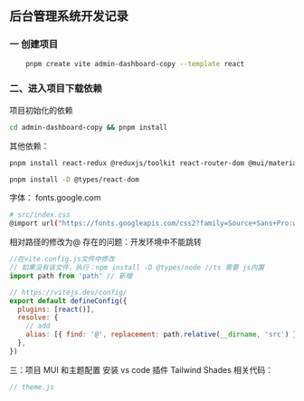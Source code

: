 ## 后台管理系统开发记录

### 一 创建项目

```bash
	pnpm create vite admin-dashboard-copy --template react
```

### 二、进入项目下载依赖

项目初始化的依赖

```bash
cd admin-dashboard-copy && pnpm install
```

其他依赖：

```bash
pnpm install react-redux @reduxjs/toolkit react-router-dom @mui/material @emotion/react @emotion/styled @mui/icons-material @mui/x-data-grid

pnpm install -D @types/react-dom

```

字体：
fonts.google.com

```bash
# src/index.css
@import url("https://fonts.googleapis.com/css2?family=Source+Sans+Pro:wght@400;600;700&display=swap");

```

相对路径的修改为@
存在的问题：开发环境中不能跳转

```js
//在vite.config.js文件中修改
// 如果没有该文件，执行：npm install -D @types/node //ts 需要 js内置
import path from 'path' // 新增

// https://vitejs.dev/config/
export default defineConfig({
  plugins: [react()],
  resolve: {
    // add
    alias: [{ find: '@', replacement: path.relative(__dirname, 'src') }], //add
  },
})
```

三：项目 MUI 和主题配置
安装 vs code 插件
Tailwind Shades
相关代码：

```js
// theme.js
```
